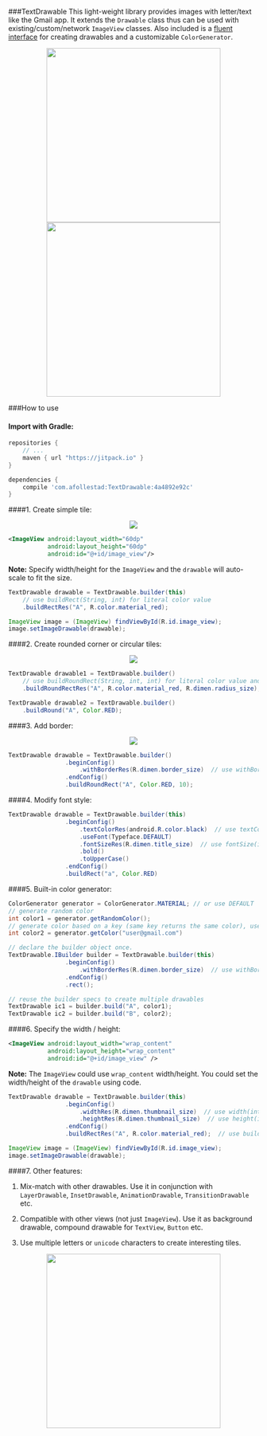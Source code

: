 ###TextDrawable 
This light-weight library provides images with letter/text like the Gmail app. It extends the `Drawable` class thus can be used with existing/custom/network `ImageView` classes. Also included is a [fluent interface](http://en.wikipedia.org/wiki/Fluent_interface) for creating drawables and a customizable `ColorGenerator`.

<p align="center"><img src ="https://github.com/amulyakhare/TextDrawable/blob/master/screens/screen1-material.png" width="350"/>
<img src ="https://github.com/amulyakhare/TextDrawable/blob/master/screens/screen2-material.png" width="350"/>
</p>

###How to use

#### Import with Gradle:

```groovy
repositories {
    // ...
    maven { url "https://jitpack.io" }
}

dependencies {
    compile 'com.afollestad:TextDrawable:4a4892e92c'
}
```

####1. Create simple tile:

<p align="center"><img src ="https://github.com/amulyakhare/TextDrawable/blob/master/screens/screen3.png"/>
</p>

```xml
<ImageView android:layout_width="60dp"
	       android:layout_height="60dp"
	       android:id="@+id/image_view"/>
```
**Note:** Specify width/height for the `ImageView` and the `drawable` will auto-scale to fit the size.
```java
TextDrawable drawable = TextDrawable.builder(this)
    // use buildRect(String, int) for literal color value
    .buildRectRes("A", R.color.material_red);

ImageView image = (ImageView) findViewById(R.id.image_view);
image.setImageDrawable(drawable);
```

####2. Create rounded corner or circular tiles:

<p align="center"><img src ="https://github.com/amulyakhare/TextDrawable/blob/master/screens/screen6.png"/>
</p>

```java
TextDrawable drawable1 = TextDrawable.builder()
    // use buildRoundRect(String, int, int) for literal color value and pixel size
    .buildRoundRectRes("A", R.color.material_red, R.dimen.radius_size); 

TextDrawable drawable2 = TextDrawable.builder()
    .buildRound("A", Color.RED);
```

####3. Add border:

<p align="center"><img src ="https://github.com/amulyakhare/TextDrawable/blob/master/screens/screen5.png"/>
</p>

```java
TextDrawable drawable = TextDrawable.builder()
                .beginConfig()
                    .withBorderRes(R.dimen.border_size)  // use withBorder(int) for literal pixel size
                .endConfig()
                .buildRoundRect("A", Color.RED, 10);
```

####4. Modify font style:

```java
TextDrawable drawable = TextDrawable.builder(this)
                .beginConfig()
	                .textColorRes(android.R.color.black)  // use textColor(int) for literal color value
                    .useFont(Typeface.DEFAULT)
                    .fontSizeRes(R.dimen.title_size)  // use fontSize(int) for literal pixel size
                    .bold()
                    .toUpperCase()
                .endConfig()
                .buildRect("a", Color.RED)
```

####5. Built-in color generator:

```java
ColorGenerator generator = ColorGenerator.MATERIAL; // or use DEFAULT
// generate random color
int color1 = generator.getRandomColor();
// generate color based on a key (same key returns the same color), useful for list/grid views
int color2 = generator.getColor("user@gmail.com")

// declare the builder object once.
TextDrawable.IBuilder builder = TextDrawable.builder(this)
				.beginConfig()
					.withBorderRes(R.dimen.border_size)  // use withBorder(int) for literal values
				.endConfig()
				.rect();

// reuse the builder specs to create multiple drawables
TextDrawable ic1 = builder.build("A", color1);
TextDrawable ic2 = builder.build("B", color2);
``` 

####6. Specify the width / height:

```xml
<ImageView android:layout_width="wrap_content"
	       android:layout_height="wrap_content"
	       android:id="@+id/image_view" />
```
**Note:**  The `ImageView` could use `wrap_content` width/height. You could set the width/height of the `drawable` using code.

```java
TextDrawable drawable = TextDrawable.builder(this)
				.beginConfig()
					.widthRes(R.dimen.thumbnail_size)  // use width(int) for literal values
					.heightRes(R.dimen.thumbnail_size)  // use height(int) for literal values
				.endConfig()
                .buildRectRes("A", R.color.material_red);  // use buildRect(String, int) for literal color value

ImageView image = (ImageView) findViewById(R.id.image_view);
image.setImageDrawable(drawable);
```

####7. Other features:

1. Mix-match with other drawables. Use it in conjunction with `LayerDrawable`, `InsetDrawable`, `AnimationDrawable`, `TransitionDrawable` etc.

2. Compatible with other views (not just `ImageView`). Use it as background drawable, compound drawable for `TextView`, `Button` etc.

3. Use multiple letters or `unicode` characters to create interesting tiles. 

<p align="center"><img src ="https://github.com/amulyakhare/TextDrawable/blob/master/screens/screen7.png" width="350"/></p>
